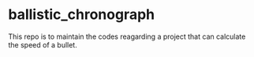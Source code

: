 # ballistic_chronograph
This repo is to maintain the codes reagarding a project that can calculate the speed of a bullet.
